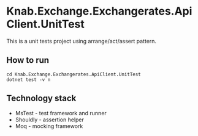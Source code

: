 ﻿
# Knab.Exchange.Exchangerates.ApiClient.UnitTest #

This is a unit tests project using arrange/act/assert pattern.

## How to run

```
cd Knab.Exchange.Exchangerates.ApiClient.UnitTest
dotnet test -v n
```

## Technology stack ##
- MsTest - test framework and runner
- Shouldly - assertion helper
- Moq - mocking framework




